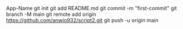 App-Name
git init
git add README.md
git commit -m "first-commit"
git branch -M main
git remote add origin https://github.com/anwio932/script2.git
git push -u origin main
